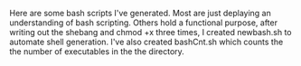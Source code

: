 Here are some bash scripts I've generated. Most are just deplaying an understanding of bash scripting.
Others hold a functional purpose, after writing out the shebang and chmod +x three times, I created newbash.sh
to automate shell generation.
I've also created bashCnt.sh which counts the the number of executables in the the directory.
